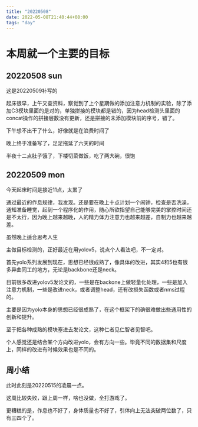 ```yaml
---
title: "20220508"
date: 2022-05-08T21:40:44+08:00
tags: "day"
---
```


# 本周就一个主要的目标

## 20220508 sun

这是20220509补写的

起床很早，上午又查资料，察觉到了上个星期做的添加注意力机制的实验，除了添加C3模块里面的是对的，单独拼接的模块都是错的，因为head检测头里面的concat操作的拼接层数没有更新，还是拼接的未添加模块前的序号，错了。

下午想不出干了什么，好像就是在浪费时间了

晚上终于准备写了，足足拖延了六天的时间

半夜十二点肚子饿了，下楼切菜做饭，吃了两大碗，很饱

## 20220509 mon

今天起床时间是接近11点，太累了

通过最近的作息规律，我发现。还是要在晚上十点计划一个闹钟，检查是否洗澡，通知准备睡觉，起到一个程序化的作用，随心所欲指望自己能够完美的掌控时间还是不太行，因为晚上越来越晚，人的精力体力注意力也越来越差，自制力也越来越差。

虽然晚上适合思考人生

主做目标检测的，正好最近在用yolov5，说点个人看法吧，不一定对。

首先yolo系列发展到现在，思想已经很成熟了，像具体的改进，其实4和5也有很多异曲同工的地方，无论是backbone还是neck。

目前很多改进yolov5发论文的，一些是在backone上做轻量化处理，一些是加入注意力机制，一些是改进neck，或者调整head，还有改损失函数或者nms过程的。

主要是因为yolo本身的思想已经很成熟了，在这个框架下的确很难做出些通用性的创新和提升。

至于把各种成熟的模块塞进去发论文，这种仁者见仁智者见智吧。

个人感觉还是结合某个方向改进yolo，会有方向一些。毕竟不同的数据集和尺度上，同样的改进有时候效果也是不同的。

## 周小结

此时此刻是20220515的凌晨一点。

这周比较失败，跟上周一样，啥也没做，全打游戏了。

更糟糕的是，作息也不好了，身体质量也不好了，引体向上无法突破两位数了，只有三四个了。
